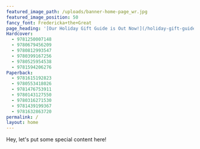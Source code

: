 ```yaml
---
featured_image_path: /uploads/banner-home-page_wr.jpg
featured_image_position: 50
fancy_font: Fredericka+the+Great
page_heading: '[Our Holiday Gift Guide is Out Now!](/holiday-gift-guide)'
Hardcover:
  - 9781250007148
  - 9780679456209
  - 9780812993547
  - 9780399167256
  - 9780525954538
  - 9781594206276
Paperback:
  - 9781615192823
  - 9780553418026
  - 9781476753911
  - 9780143127550
  - 9780316271530
  - 9781439199367
  - 9781632863720
permalink: /
layout: home
---
```

Hey, let's put some special content here!
